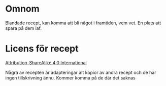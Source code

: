 # Omnom

Blandade recept, kan komma att bli något i framtiden, vem vet. En plats att spara på dem iaf.

# Licens för recept

[Attribution-ShareAlike 4.0 International](http://creativecommons.org/licenses/by-sa/4.0/)

Några av recepten är adapteringar alt kopior av andra recept och de har ingen tillskrivning ännu. Kommer komma på de där det saknas

